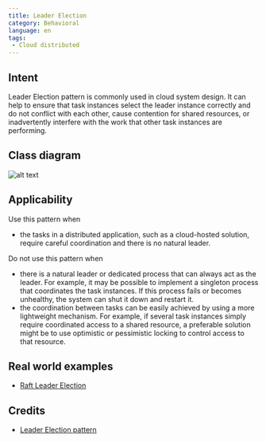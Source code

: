 ```yaml
---
title: Leader Election
category: Behavioral
language: en
tags:
 - Cloud distributed
---
```


## Intent
Leader Election pattern is commonly used in cloud system design. It can help to ensure that task instances select the leader instance correctly and do not conflict with each other, cause contention for shared resources, or inadvertently interfere with the work that other task instances are performing.

## Class diagram
![alt text](./etc/leader-election.urm.png "Leader Election pattern class diagram")

## Applicability
Use this pattern when

* the tasks in a distributed application, such as a cloud-hosted solution, require careful coordination and there is no natural leader.

Do not use this pattern when

* there is a natural leader or dedicated process that can always act as the leader. For example, it may be possible to implement a singleton process that coordinates the task instances. If this process fails or becomes unhealthy, the system can shut it down and restart it.
* the coordination between tasks can be easily achieved by using a more lightweight mechanism. For example, if several task instances simply require coordinated access to a shared resource, a preferable solution might be to use optimistic or pessimistic locking to control access to that resource.

## Real world examples

* [Raft Leader Election](https://github.com/ronenhamias/raft-leader-election)

## Credits

* [Leader Election pattern](https://docs.microsoft.com/en-us/azure/architecture/patterns/leader-election)
